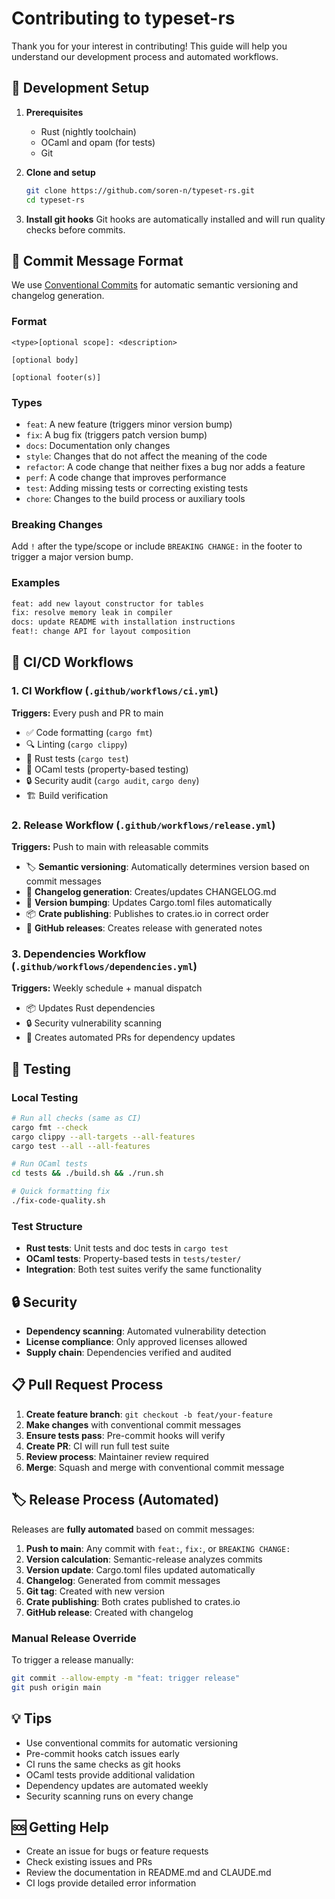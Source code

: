 # Contributing to typeset-rs

Thank you for your interest in contributing! This guide will help you understand our development process and automated workflows.

## 🔧 Development Setup

1. **Prerequisites**
   - Rust (nightly toolchain)
   - OCaml and opam (for tests)
   - Git

2. **Clone and setup**
   ```bash
   git clone https://github.com/soren-n/typeset-rs.git
   cd typeset-rs
   ```

3. **Install git hooks**
   Git hooks are automatically installed and will run quality checks before commits.

## 📝 Commit Message Format

We use [Conventional Commits](https://conventionalcommits.org/) for automatic semantic versioning and changelog generation.

### Format
```
<type>[optional scope]: <description>

[optional body]

[optional footer(s)]
```

### Types
- `feat`: A new feature (triggers minor version bump)
- `fix`: A bug fix (triggers patch version bump)
- `docs`: Documentation only changes
- `style`: Changes that do not affect the meaning of the code
- `refactor`: A code change that neither fixes a bug nor adds a feature
- `perf`: A code change that improves performance
- `test`: Adding missing tests or correcting existing tests
- `chore`: Changes to the build process or auxiliary tools

### Breaking Changes
Add `!` after the type/scope or include `BREAKING CHANGE:` in the footer to trigger a major version bump.

### Examples
```bash
feat: add new layout constructor for tables
fix: resolve memory leak in compiler
docs: update README with installation instructions
feat!: change API for layout composition
```

## 🚀 CI/CD Workflows

### 1. CI Workflow (`.github/workflows/ci.yml`)
**Triggers:** Every push and PR to main
- ✅ Code formatting (`cargo fmt`)
- 🔍 Linting (`cargo clippy`)
- 🧪 Rust tests (`cargo test`)
- 🐫 OCaml tests (property-based testing)
- 🔒 Security audit (`cargo audit`, `cargo deny`)
- 🏗️ Build verification

### 2. Release Workflow (`.github/workflows/release.yml`)
**Triggers:** Push to main with releasable commits
- 🏷️ **Semantic versioning**: Automatically determines version based on commit messages
- 📝 **Changelog generation**: Creates/updates CHANGELOG.md
- 🔄 **Version bumping**: Updates Cargo.toml files automatically
- 📦 **Crate publishing**: Publishes to crates.io in correct order
- 🎉 **GitHub releases**: Creates release with generated notes

### 3. Dependencies Workflow (`.github/workflows/dependencies.yml`)
**Triggers:** Weekly schedule + manual dispatch
- 📦 Updates Rust dependencies
- 🔒 Security vulnerability scanning
- 🔄 Creates automated PRs for dependency updates

## 🧪 Testing

### Local Testing
```bash
# Run all checks (same as CI)
cargo fmt --check
cargo clippy --all-targets --all-features
cargo test --all --all-features

# Run OCaml tests
cd tests && ./build.sh && ./run.sh

# Quick formatting fix
./fix-code-quality.sh
```

### Test Structure
- **Rust tests**: Unit tests and doc tests in `cargo test`
- **OCaml tests**: Property-based tests in `tests/tester/`
- **Integration**: Both test suites verify the same functionality

## 🔒 Security

- **Dependency scanning**: Automated vulnerability detection
- **License compliance**: Only approved licenses allowed
- **Supply chain**: Dependencies verified and audited

## 📋 Pull Request Process

1. **Create feature branch**: `git checkout -b feat/your-feature`
2. **Make changes** with conventional commit messages
3. **Ensure tests pass**: Pre-commit hooks will verify
4. **Create PR**: CI will run full test suite
5. **Review process**: Maintainer review required
6. **Merge**: Squash and merge with conventional commit message

## 🏷️ Release Process (Automated)

Releases are **fully automated** based on commit messages:

1. **Push to main**: Any commit with `feat:`, `fix:`, or `BREAKING CHANGE:`
2. **Version calculation**: Semantic-release analyzes commits
3. **Version update**: Cargo.toml files updated automatically
4. **Changelog**: Generated from commit messages
5. **Git tag**: Created with new version
6. **Crate publishing**: Both crates published to crates.io
7. **GitHub release**: Created with changelog

### Manual Release Override
To trigger a release manually:
```bash
git commit --allow-empty -m "feat: trigger release"
git push origin main
```

## 💡 Tips

- Use conventional commits for automatic versioning
- Pre-commit hooks catch issues early
- CI runs the same checks as git hooks
- OCaml tests provide additional validation
- Dependency updates are automated weekly
- Security scanning runs on every change

## 🆘 Getting Help

- Create an issue for bugs or feature requests
- Check existing issues and PRs
- Review the documentation in README.md and CLAUDE.md
- CI logs provide detailed error information